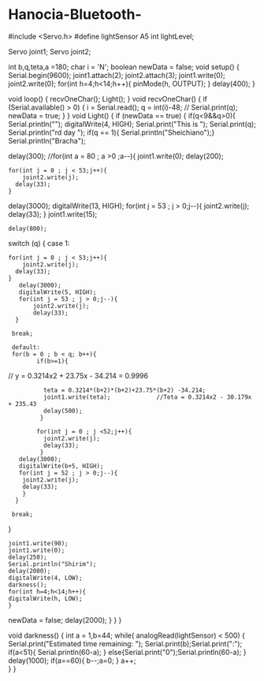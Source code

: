 # Hanocia-Bluetooth-
#include <Servo.h>
#define lightSensor A5
int lightLevel;

Servo joint1;
Servo joint2;

int b,q,teta,a =180;
 char i = 'N';
 boolean newData = false;
void setup() {
  Serial.begin(9600);
  joint1.attach(2);
  joint2.attach(3);
  joint1.write(0);
  joint2.write(0);
  for(int h=4;h<14;h++){
    pinMode(h, OUTPUT);
  }
  delay(400);
}

void loop() {
    recvOneChar();
    Light();
}
 void recvOneChar() {
 if (Serial.available() > 0) {
 i = Serial.read();
 q = int(i)-48;
// Serial.print(q);
 newData = true;
 }
 }
void Light() {
 if (newData == true) {
  if(q<9&&q>0){
 Serial.println("");
 digitalWrite(4, HIGH);
 Serial.print("This is ");
 Serial.print(q);
 Serial.println("rd day ");
 if(q == 1){  Serial.println("Sheichiano");}
 Serial.println("Bracha");
 
 delay(300);
 //for(int a = 80 ; a >0 ;a--){
        joint1.write(0); 
      delay(200);
      
    for(int j = 0 ; j < 53;j++){
        joint2.write(j); 
      delay(33);
    }
   delay(3000);
   digitalWrite(13, HIGH);
       for(int j = 53 ; j > 0;j--){
        joint2.write(j); 
      delay(33);
    }
        joint1.write(15); 

    delay(800);
  switch (q) {
 case 1:

    for(int j = 0 ; j < 53;j++){
        joint2.write(j); 
      delay(33);
    }
       delay(3000);
       digitalWrite(5, HIGH);
       for(int j = 53 ; j > 0;j--){
           joint2.write(j); 
           delay(33);
      }

     break;
     
     default:
     for(b = 0 ; b < q; b++){
            if(b>=1){
//              y = 0.3214x2 + 23.75x - 34.214 = 0.9996

              teta = 0.3214*(b+2)*(b+2)+23.75*(b+2) -34.214;
              joint1.write(teta);             //Teta = 0.3214x2 - 30.179x + 235.43
              delay(500);
             }
       
            for(int j = 0 ; j <52;j++){
              joint2.write(j); 
              delay(33);
             }                
       delay(3000);
       digitalWrite(b+5, HIGH);
       for(int j = 52 ; j > 0;j--){
        joint2.write(j);
        delay(33);
        }    
      }

     break;
  }

    joint1.write(90); 
    joint1.write(0); 
    delay(250);
    Serial.println("Shirim");
    delay(2000);
    digitalWrite(4, LOW);
    darkness();
    for(int h=4;h<14;h++){
    digitalWrite(h, LOW);
    }
  newData = false;
  delay(2000);
  }
 }
}
 
void darkness() {
  int a = 1,b=44;
  while( analogRead(lightSensor) < 500)
  {
     Serial.print("Estimated time remaining:  ");
     Serial.print(b);Serial.print(":");
     if(a<51){ Serial.println(60-a);  }
     else{Serial.print("0");Serial.println(60-a);     }
     delay(1000);
     if(a==60){ b--;a=0; }
     a++;   
  }
}
